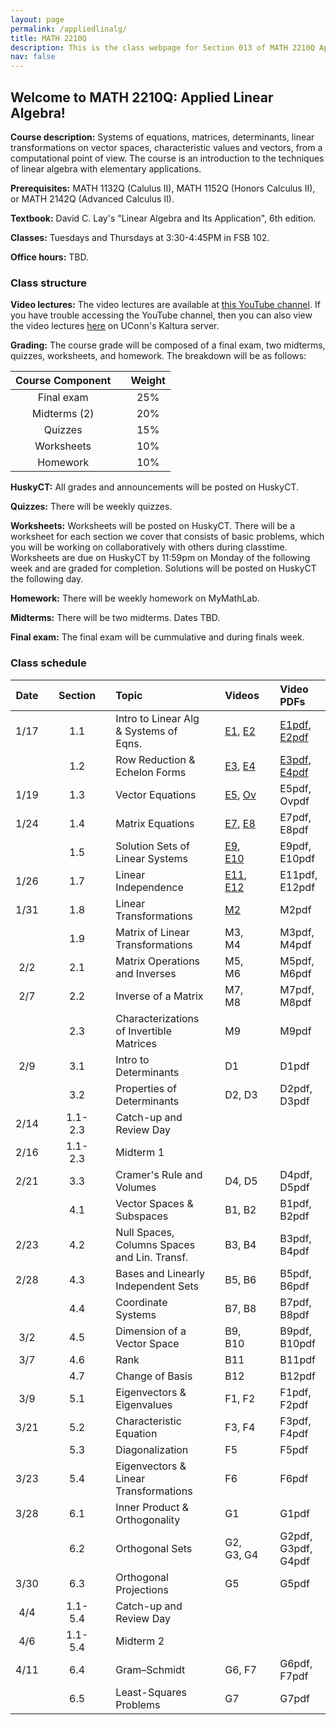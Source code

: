 ```yaml
---
layout: page
permalink: /appliedlinalg/
title: MATH 2210Q
description: This is the class webpage for Section 013 of MATH 2210Q Applied Linear Algebra at UConn.  
nav: false
---
```


## Welcome to MATH 2210Q: Applied Linear Algebra! 

**Course description:** Systems of equations, matrices, determinants, linear transformations on vector spaces, characteristic values and vectors, from a computational point of view. The course is an introduction to the techniques of linear algebra with elementary applications.

**Prerequisites:** MATH 1132Q (Calulus II), MATH 1152Q (Honors Calculus II), or MATH 2142Q (Advanced Calculus II).

**Textbook:** David C. Lay's "Linear Algebra and Its Application", 6th edition. 

**Classes:** Tuesdays and Thursdays at 3:30-4:45PM in FSB 102.

**Office hours:** TBD.


### Class structure



**Video lectures:** The video lectures are available at [this YouTube channel](https://www.youtube.com/channel/UCJgq70ZWtrVIwHEDYdj-kdg/playlists). If you have trouble accessing the YouTube channel, then you can also view the video lectures [here](https://kaltura.uconn.edu/channel/Math%2B2210Q/168885461) on UConn's Kaltura server. 

**Grading:** The course grade will be composed of a final exam, two midterms, quizzes, worksheets, and homework. The breakdown will be as follows: 


| Course Component |       | Weight    | 
| :----:           | :---: |  :----:   |   
| Final exam       |       |  25%      | 
| Midterms (2)     |       |  20%      | 
| Quizzes          |       |  15%      |
| Worksheets       |       |  10%      |  
| Homework         |       |  10%      |

**HuskyCT:** All grades and announcements will be posted on HuskyCT.  

**Quizzes:** There will be weekly quizzes. 

**Worksheets:** Worksheets will be posted on HuskyCT. There will be a worksheet for each section we cover that consists of basic problems, which you will be working on collaboratively with others during classtime. Worksheets are due on HuskyCT by 11:59pm on Monday of the following week and are graded for completion. Solutions will be posted on HuskyCT the following day. 

**Homework:** There will be weekly homework on MyMathLab. 

**Midterms:** There will be two midterms. Dates TBD. 

**Final exam:** The final exam will be cummulative and during finals week. 


### Class schedule

| Date  |      | Section |      | Topic                                       |      | Videos   |      | Video PDFs         |
| :---: | :--: | :---:   | :--: | :---                                        | :--: | :---     | :--: |  :---              |
| 1/17  |      |  1.1    |      |  Intro to Linear Alg & Systems of Eqns.     |      | [E1](https://www.youtube.com/watch?v=0PloaPk86H0&list=PLCyMqkq53VeSogd_0OQtljaVxBtZ0xAC2&index=2), [E2](https://www.youtube.com/watch?v=7QvN1bIMSZQ&list=PLCyMqkq53VeSogd_0OQtljaVxBtZ0xAC2&index=2)   |      | [E1pdf](http://www2.math.uconn.edu/~troby/VLpdfs/E1SysLinEqn.pdf), [E2pdf](http://www2.math.uconn.edu/~troby/VLpdfs/E2SolvLinSys.pdf)       |
|       |      |  1.2    |      |  Row Reduction & Echelon Forms              |      | [E3](https://www.youtube.com/watch?v=S_-cHRG0qeA&list=PLCyMqkq53VeSogd_0OQtljaVxBtZ0xAC2&index=4), [E4](https://www.youtube.com/watch?v=qP2bNBSMWF4&list=PLCyMqkq53VeSogd_0OQtljaVxBtZ0xAC2&index=4)   |      | [E3pdf](http://www2.math.uconn.edu/~troby/VLpdfs/E3echelonForm.pdf), [E4pdf](http://www2.math.uconn.edu/~troby/VLpdfs/E4reducedEF.pdf)       |
| 1/19  |      |  1.3    |      |  Vector Equations                           |      | [E5](https://www.youtube.com/watch?v=Bj6HJ2qDrO4&list=PLCyMqkq53VeSogd_0OQtljaVxBtZ0xAC2&index=5), [Ov](https://www.youtube.com/watch?v=QX1tfnX6-Eg&list=PLCyMqkq53VeSogd_0OQtljaVxBtZ0xAC2&index=1&t=2s)   |      | E5pdf, Ovpdf       |
| 1/24  |      |  1.4    |      |  Matrix Equations                           |      | [E7](https://www.youtube.com/watch?v=bTGS_T3DWGI&list=PLCyMqkq53VeSogd_0OQtljaVxBtZ0xAC2&index=6), [E8](https://www.youtube.com/watch?v=mTuv_veJYmE&list=PLCyMqkq53VeSogd_0OQtljaVxBtZ0xAC2&index=7)   |      | E7pdf, E8pdf       |
|       |      |  1.5    |      |  Solution Sets of Linear Systems            |      | [E9](https://www.youtube.com/watch?v=odtIy_u1moA&list=PLCyMqkq53VeSogd_0OQtljaVxBtZ0xAC2&index=8), [E10](https://www.youtube.com/watch?v=l8pHK63xnPk&list=PLCyMqkq53VeSogd_0OQtljaVxBtZ0xAC2&index=9)  |      | E9pdf, E10pdf      |
| 1/26  |      |  1.7    |      |  Linear Independence                        |      | [E11](https://www.youtube.com/watch?v=erjhxHnbglc&list=PLCyMqkq53VeSogd_0OQtljaVxBtZ0xAC2&index=10), [E12](https://www.youtube.com/watch?v=53Qyto-tKUU&list=PLCyMqkq53VeSogd_0OQtljaVxBtZ0xAC2&index=11) |      | E11pdf, E12pdf     | 
| 1/31  |      |  1.8    |      |  Linear Transformations                     |      | [M2](https://www.youtube.com/watch?v=W1OMSpcEFds&list=PLCyMqkq53VeSK_cXrAN-vwu2OWdl17shW&index=1)       |      | M2pdf              |
|       |      |  1.9    |      |  Matrix of Linear Transformations           |      | M3, M4   |      | M3pdf, M4pdf       |
| 2/2   |      |  2.1    |      |  Matrix Operations and Inverses             |      | M5, M6   |      | M5pdf, M6pdf       |
| 2/7   |      |  2.2    |      |  Inverse of a Matrix                        |      | M7, M8   |      | M7pdf, M8pdf       |
|       |      |  2.3    |      |  Characterizations of Invertible Matrices   |      | M9       |      | M9pdf              |
| 2/9   |      |  3.1    |      |  Intro to Determinants                      |      | D1       |      | D1pdf              |
|       |      |  3.2    |      |  Properties of Determinants                 |      | D2, D3   |      | D2pdf, D3pdf       |
| 2/14  |      | 1.1-2.3 |      |  Catch-up and Review Day                    |      |          |      |                    |
| 2/16  |      | 1.1-2.3 |      |  Midterm 1                                  |      |          |      |                    |
| 2/21  |      |  3.3    |      |  Cramer's Rule and Volumes                  |      | D4, D5   |      | D4pdf, D5pdf       |
|       |      |  4.1    |      |  Vector Spaces & Subspaces                  |      | B1, B2   |      | B1pdf, B2pdf       |
| 2/23  |      |  4.2    |      | Null Spaces, Columns Spaces and Lin. Transf.|      | B3, B4   |      | B3pdf, B4pdf       |
| 2/28  |      |  4.3    |      |  Bases and Linearly Independent Sets        |      | B5, B6   |      | B5pdf, B6pdf       |
|       |      |  4.4    |      |  Coordinate Systems                         |      | B7, B8   |      | B7pdf, B8pdf       |
| 3/2   |      |  4.5    |      |  Dimension of a Vector Space                |      | B9, B10  |      | B9pdf, B10pdf      |
| 3/7   |      |  4.6    |      |  Rank                                       |      | B11      |      | B11pdf             |
|       |      |  4.7    |      |  Change of Basis                            |      | B12      |      | B12pdf             |
| 3/9   |      |  5.1    |      |  Eigenvectors & Eigenvalues                 |      | F1, F2   |      | F1pdf, F2pdf       |
| 3/21  |      |  5.2    |      |  Characteristic Equation                    |      | F3, F4   |      | F3pdf, F4pdf       |
|       |      |  5.3    |      |  Diagonalization                            |      | F5       |      | F5pdf              |
| 3/23  |      |  5.4    |      |  Eigenvectors & Linear Transformations      |      | F6       |      | F6pdf              |
| 3/28  |      |  6.1    |      |  Inner Product & Orthogonality              |      | G1       |      | G1pdf              |
|       |      |  6.2    |      |  Orthogonal Sets                            |      |G2, G3, G4|      | G2pdf, G3pdf, G4pdf|
| 3/30  |      |  6.3    |      |  Orthogonal Projections                     |      | G5       |      | G5pdf              |
| 4/4   |      | 1.1-5.4 |      |  Catch-up and Review Day                    |      |          |      |                    |
| 4/6   |      | 1.1-5.4 |      |  Midterm 2                                  |      |          |      |                    |
| 4/11  |      |  6.4    |      |  Gram–Schmidt                               |      | G6, F7   |      | G6pdf, F7pdf       |
|       |      |  6.5    |      |  Least-Squares Problems                     |      | G7       |      | G7pdf              |



<!-- 

Quizzes will be weekly (2 random homework problems)

Homework will be about 10 problems per week on MyMathLab (3-4 per section we cover that week)

I will do a mostly flipped classroom style. A little bit of lecture plus problem solving session/working on worksheets. 
I will do more lecture on the days we are covering harder sections. 

-->
